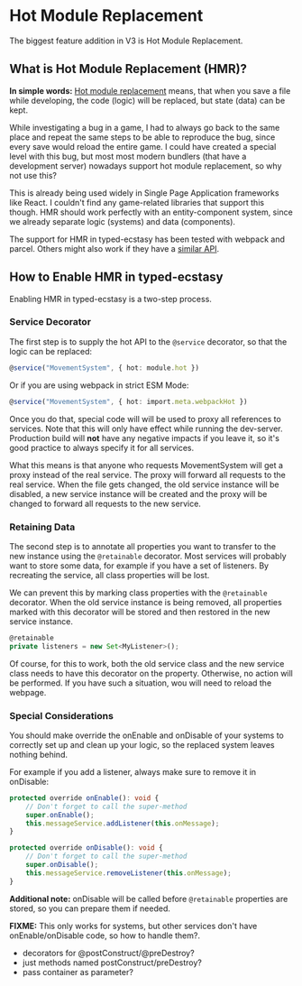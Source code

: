 # Hot Module Replacement

The biggest feature addition in V3 is Hot Module Replacement.

## What is Hot Module Replacement (HMR)?

**In simple words:** [Hot module replacement](https://webpack.js.org/concepts/hot-module-replacement/) means, that when you save a file while developing, the code (logic) will be replaced, but state (data) can be kept. 

While investigating a bug in a game, I had to always go back to the same place and repeat the same steps to be able to reproduce the bug, since every save would reload the entire game. I could have created a special level with this bug, but most most modern bundlers (that have a development server) nowadays support hot module replacement, so why not use this?

This is already being used widely in Single Page Application frameworks like React. I couldn't find any game-related libraries that support this though.
HMR should work perfectly with an entity-component system, since we already separate logic (systems) and data (components).

The support for HMR in typed-ecstasy has been tested with webpack and parcel. Others might also work if they have a [similar API](https://webpack.js.org/api/hot-module-replacement/).

## How to Enable HMR in typed-ecstasy

Enabling HMR in typed-ecstasy is a two-step process.

### Service Decorator

The first step is to supply the hot API to the `@service` decorator, so that the logic can be replaced:

```ts
@service("MovementSystem", { hot: module.hot })
```

Or if you are using webpack in strict ESM Mode:

```ts
@service("MovementSystem", { hot: import.meta.webpackHot })
```

Once you do that, special code will will be used to proxy all references to services. Note that this will only have effect while running the dev-server. Production build will **not** have any negative impacts if you leave it, so it's good practice to always specify it for all services.

What this means is that anyone who requests MovementSystem will get a proxy instead of the real service. The proxy will forward all requests to the real service. When the file gets changed, the old service instance will be disabled, a new service instance will be created and the proxy will be changed to forward all requests to the new service.

### Retaining Data

The second step is to annotate all properties you want to transfer to the new instance using the `@retainable` decorator.
Most services will probably want to store some data, for example if you have a set of listeners. By recreating the service, all class properties will be lost.

We can prevent this by marking class properties with the `@retainable` decorator. When the old service instance is being removed, all properties marked with this decorator will be stored and then restored in the new service instance.

```ts
@retainable
private listeners = new Set<MyListener>();
```

Of course, for this to work, both the old service class and the new service class needs to have this decorator on the property. Otherwise, no action will be performed. If you have such a situation, wou will need to reload the webpage.

### Special Considerations

You should make override the onEnable and onDisable of your systems to correctly set up and clean up your logic, so the replaced system leaves nothing behind.

For example if you add a listener, always make sure to remove it in onDisable:

```ts
protected override onEnable(): void {
    // Don't forget to call the super-method
    super.onEnable();
    this.messageService.addListener(this.onMessage);
}

protected override onDisable(): void {
    // Don't forget to call the super-method
    super.onDisable();
    this.messageService.removeListener(this.onMessage);
}
```

**Additional note:** onDisable will be called before `@retainable` properties are stored, so you can prepare them if needed.

**FIXME:** This only works for systems, but other services don't have onEnable/onDisable code, so how to handle them?.
- decorators for @postConstruct/@preDestroy?
- just methods named postConstruct/preDestroy?
- pass container as parameter?